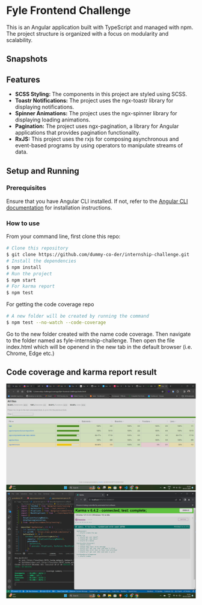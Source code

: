 # Fyle Frontend Challenge
This is an Angular application built with TypeScript and managed with npm. The project structure is organized with a focus on modularity and scalability.

## Snapshots


## Features
- **SCSS Styling:** The components in this project are styled using SCSS.
- **Toastr Notifications:** The project uses the ngx-toastr library for displaying notifications.
- **Spinner Animations:** The project uses the ngx-spinner library for displaying loading animations.
- **Pagination:** The project uses ngx-pagination, a library for Angular applications that provides pagination functionality.
- **RxJS:** This project uses the rxjs for composing asynchronous and event-based programs by using operators to manipulate streams of data.

## Setup and Running
### Prerequisites
Ensure that you have Angular CLI installed. If not, refer to the [Angular CLI documentation](https://angular.io/cli) for installation instructions.

### How to use
From your command line, first clone this repo:

```bash
# Clone this repository
$ git clone https://github.com/dummy-co-der/internship-challenge.git
# Install the dependencies
$ npm install
# Run the project
$ npm start
# For karma report
$ npm test
```

For getting the code coverage repo

```bash
# A new folder will be created by running the command
$ npm test --no-watch --code-coverage
```
Go to the new folder created with the name code coverage. Then navigate to the folder named as fyle-internship-challenge. Then open the file index.html which will be openend in the new tab in the default browser (i.e. Chrome, Edge etc.)

## Code coverage and karma report result

![Center Image](test-case-result/code-coverage.png)
![Center Image](test-case-result/karma-result.png)
